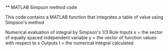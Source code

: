 ** MATLAB Simpson method code

This code contains a MATLAB function that integrates a table of value using Simpson's method

Numerical evaluation of integral by Simpson's 1/3 Rule
 Inputs
   x = the vector of equally spaced independent variable
   y = the vector of function values with respect to x
 Outputs
   I = the numerical integral calculated
